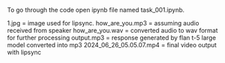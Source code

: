 To go through the code open ipynb file named task_001.ipynb.

1.jpg = image used for lipsync. 
how_are_you.mp3  = assuming audio received from speaker
how_are_you.wav = converted audio to wav format for further processing
output.mp3 = response generated by flan t-5 large model converted into mp3
2024_06_26_05.05.07.mp4 = final video output with lipsync 
